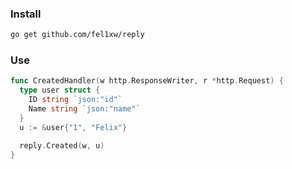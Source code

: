 ### Install

```bash
go get github.com/fel1xw/reply
```

### Use

```go
func CreatedHandler(w http.ResponseWriter, r *http.Request) {
  type user struct {
    ID string `json:"id"`
    Name string `json:"name"`
  }
  u := &user{"1", "Felix"}

  reply.Created(w, u)
}
```
